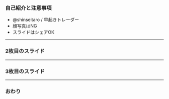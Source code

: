 ### 自己紹介と注意事項


+ @shinseitaro / 早起きトレーダー
+ 顔写真はNG
+ スライドはシェアOK

---

### 2枚目のスライド


---


### 3枚目のスライド


---


### おわり
